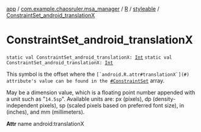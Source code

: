 [app](../../../index.md) / [com.example.chaosruler.msa_manager](../../index.md) / [R](../index.md) / [styleable](index.md) / [ConstraintSet_android_translationX](.)

# ConstraintSet_android_translationX

`static val ConstraintSet_android_translationX: `[`Int`](https://kotlinlang.org/api/latest/jvm/stdlib/kotlin/-int/index.html)
`static val ConstraintSet_android_translationX: `[`Int`](https://kotlinlang.org/api/latest/jvm/stdlib/kotlin/-int/index.html)

This symbol is the offset where the ``[`android.R.attr#translationX`](#) attribute's value can be found in the ``[`#ConstraintSet`](-constraint-set.md) array.

May be a dimension value, which is a floating point number appended with a unit such as "`14.5sp`". Available units are: px (pixels), dp (density-independent pixels), sp (scaled pixels based on preferred font size), in (inches), and mm (millimeters).

**Attr**
name android:translationX

